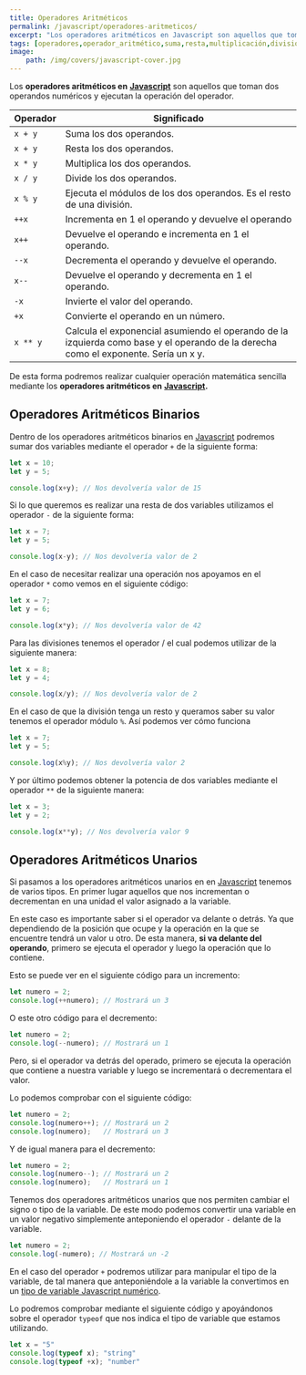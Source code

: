 ```yaml
---
title: Operadores Aritméticos
permalink: /javascript/operadores-aritmeticos/
excerpt: "Los operadores aritméticos en Javascript son aquellos que toman dos operandos numéricos y ejecutan la operación del operador."
tags: [operadores,operador_aritmético,suma,resta,multiplicación,división,resto,potencia]
image:
	path: /img/covers/javascript-cover.jpg
---
```


Los **operadores aritméticos en** [**Javascript**](https://www.manualweb.net/javascript/) son aquellos que toman dos operandos numéricos y ejecutan la operación del operador.


| Operador | Significado                                                                                                                         |
| -------- | ----------------------------------------------------------------------------------------------------------------------------------- |
| `x + y`  | Suma los dos operandos.                                                                                                             |
| `x + y`  | Resta los dos operandos.                                                                                                            |
| `x * y`  | Multiplica los dos operandos.                                                                                                       |
| `x / y`  | Divide los dos operandos.                                                                                                           |
| `x % y`  | Ejecuta el módulos de los dos operandos. Es el resto de una división.                                                               |
| `++x`    | Incrementa en 1 el operando y devuelve el operando                                                                                  |
| `x++`    | Devuelve el operando e incrementa en 1 el operando.                                                                                 |
| `--x`    | Decrementa el operando y devuelve el operando.                                                                                      |
| `x--`    | Devuelve el operando y decrementa en 1 el operando.                                                                                 |
| `-x`     | Invierte el valor del operando.                                                                                                     |
| `+x`     | Convierte el operando en un número.                                                                                                 |
| `x ** y` | Calcula el exponencial asumiendo el operando de la izquierda como base y el operando de la derecha como el exponente. Sería un x y. |


De esta forma podremos realizar cualquier operación matemática sencilla mediante los **operadores aritméticos en** [**Javascript**](https://www.manualweb.net/javascript/)**.**


## Operadores Aritméticos Binarios


Dentro de los operadores aritméticos binarios en [Javascript](https://www.manualweb.net/javascript/) podremos sumar dos variables mediante el operador `+` de la siguiente forma:


```javascript
let x = 10;
let y = 5;

console.log(x+y); // Nos devolvería valor de 15
```


Si lo que queremos es realizar una resta de dos variables utilizamos el operador `-` de la siguiente forma:


```javascript
let x = 7;
let y = 5;

console.log(x-y); // Nos devolvería valor de 2
```


En el caso de necesitar realizar una operación nos apoyamos en el operador `*` como vemos en el siguiente código:


```javascript
let x = 7;
let y = 6;

console.log(x*y); // Nos devolvería valor de 42
```


Para las divisiones tenemos el operador / el cual podemos utilizar de la siguiente manera:


```javascript
let x = 8;
let y = 4;

console.log(x/y); // Nos devolvería valor de 2
```


En el caso de que la división tenga un resto y queramos saber su valor tenemos el operador módulo `%`. Así podemos ver cómo funciona


```javascript
let x = 7;
let y = 5;

console.log(x%y); // Nos devolvería valor 2
```


Y por último podemos obtener la potencia de dos variables mediante el operador `**` de la siguiente manera:


```javascript
let x = 3;
let y = 2;

console.log(x**y); // Nos devolvería valor 9
```


## Operadores Aritméticos Unarios


Si pasamos a los operadores aritméticos unarios en en [Javascript](https://www.manualweb.net/javascript/) tenemos de varios tipos. En primer lugar aquellos que nos incrementan o decrementan en una unidad el valor asignado a la variable.


En este caso es importante saber si el operador va delante o detrás. Ya que dependiendo de la posición que ocupe y la operación en la que se encuentre tendrá un valor u otro. De esta manera, **si va delante del operando**, primero se ejecuta el operador y luego la operación que lo contiene.


Esto se puede ver en el siguiente código para un incremento:


```javascript
let numero = 2;
console.log(++numero); // Mostrará un 3
```


O este otro código para el decremento:


```javascript
let numero = 2;
console.log(--numero); // Mostrará un 1
```


Pero, si el operador va detrás del operado, primero se ejecuta la operación que contiene a nuestra variable y luego se incrementará o decrementara el valor.


Lo podemos comprobar con el siguiente código:


```javascript
let numero = 2;
console.log(numero++); // Mostrará un 2
console.log(numero);   // Mostrará un 3
```


Y de igual manera para el decremento:


```javascript
let numero = 2;
console.log(numero--); // Mostrará un 2
console.log(numero);   // Mostrará un 1
```


Tenemos dos operadores aritméticos unarios que nos permiten cambiar el signo o tipo de la variable. De este modo podemos convertir una variable en un valor negativo simplemente anteponiendo el operador `-` delante de la variable.


```javascript
let numero = 2;
console.log(-numero); // Mostrará un -2
```


En el caso del operador `+` podremos utilizar para manipular el tipo de la variable, de tal manera que anteponiéndole a la variable la convertimos en un [tipo de variable Javascript numérico](https://www.manualweb.net/javascript/tipos-variables-javascript/).


Lo podremos comprobar mediante el siguiente código y apoyándonos sobre el operador `typeof` que nos indica el tipo de variable que estamos utilizando.


```javascript
let x = "5"
console.log(typeof x); "string"
console.log(typeof +x); "number"
```

